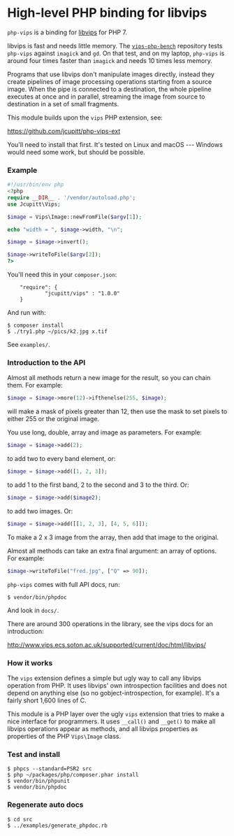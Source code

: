 # High-level PHP binding for libvips 

`php-vips` is a binding for [libvips](https://github.com/jcupitt/libvips) for
PHP 7. 

libvips is fast and needs little memory. The [`vips-php-bench`](
https://github.com/jcupitt/php-vips-bench) repository tests
`php-vips` against `imagick` and `gd`. On that test, and on my laptop,
`php-vips` is around four times faster than `imagick` and needs 10 times less
memory. 

Programs that use libvips don't manipulate images directly, instead they
create pipelines of image processing operations starting from a source
image. When the pipe is connected to a destination, the whole pipeline
executes at once and in parallel, streaming the image from source to
destination in a set of small fragments.

This module builds upon the `vips` PHP extension, see:

https://github.com/jcupitt/php-vips-ext

You'll need to install that first. It's tested on Linux and macOS --- 
Windows would need some work, but should be possible.  

### Example

```php
#!/usr/bin/env php
<?php
require __DIR__ . '/vendor/autoload.php';
use Jcupitt\Vips;

$image = Vips\Image::newFromFile($argv[1]);

echo "width = ", $image->width, "\n";

$image = $image->invert();

$image->writeToFile($argv[2]);
?>
```

You'll need this in your `composer.json`:

```
    "require": {
            "jcupitt/vips" : "1.0.0"
    }
```

And run with:

```
$ composer install
$ ./try1.php ~/pics/k2.jpg x.tif
```

See `examples/`.

### Introduction to the API

Almost all methods return a new image for the result, so you can chain them.
For example:

```php
$image = $image->more(12)->ifthenelse(255, $image);
```

will make a mask of pixels greater than 12, then use the mask to set pixels to
either 255 or the original image.

You use long, double, array and image as parameters. For example:

```php
$image = $image->add(2);
```

to add two to every band element, or:

```php
$image = $image->add([1, 2, 3]);
```

to add 1 to the first band, 2 to the second and 3 to the third. Or:

```php
$image = $image->add($image2);
```

to add two images. Or: 

```php
$image = $image->add([[1, 2, 3], [4, 5, 6]]);
```

To make a 2 x 3 image from the array, then add that image to the original.

Almost all methods can take an extra final argument: an array of options.
For example:

```php
$image->writeToFile("fred.jpg", ["Q" => 90]);
```

`php-vips` comes with full API docs, run:

```
$ vendor/bin/phpdoc
```

And look in `docs/`.

There are around 300 operations in the library, see the vips docs for an
introduction:

http://www.vips.ecs.soton.ac.uk/supported/current/doc/html/libvips/

### How it works

The `vips` extension defines a simple but ugly way to call any libvips
operation from PHP.  It uses libvips' own introspection facilities
and does not depend on anything else (so no gobject-introspection,
for example). It's a fairly short 1,600 lines of C.

This module is a PHP layer over the ugly `vips` extension that
tries to make a nice interface for programmers. It uses `__call()` and
`__get()` to make all libvips operations appear as methods, and all
libvips properties as properties of the PHP `Vips\Image` class.

### Test and install

```
$ phpcs --standard=PSR2 src
$ php ~/packages/php/composer.phar install
$ vendor/bin/phpunit
$ vendor/bin/phpdoc
```

### Regenerate auto docs

```
$ cd src
$ ../examples/generate_phpdoc.rb
```

